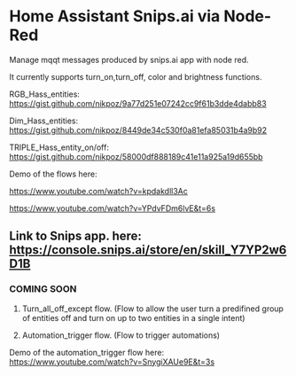 # Home Assistant Snips.ai via Node-Red
Manage mqqt messages produced by snips.ai app with node red.

It currently supports turn_on,turn_off, color and brightness 
functions.

RGB_Hass_entities: 
https://gist.github.com/nikpoz/9a77d251e07242cc9f61b3dde4dabb83

Dim_Hass_entities: 
https://gist.github.com/nikpoz/8449de34c530f0a81efa85031b4a9b92

TRIPLE_Hass_entity_on/off: 
https://gist.github.com/nikpoz/58000df888189c41e11a925a19d655bb

Demo of the flows here:

https://www.youtube.com/watch?v=kpdakdll3Ac

https://www.youtube.com/watch?v=YPdvFDm6lvE&t=6s

## Link to Snips app. here: https://console.snips.ai/store/en/skill_Y7YP2w6D1B

### COMING SOON

1) Turn_all_off_except flow. (Flow to allow the user turn a predifined group of entities off
and turn on up to two entities in a single intent)


2) Automation_trigger flow. (Flow to trigger automations)

Demo of the automation_trigger flow here: https://www.youtube.com/watch?v=SnygiXAUe9E&t=3s
